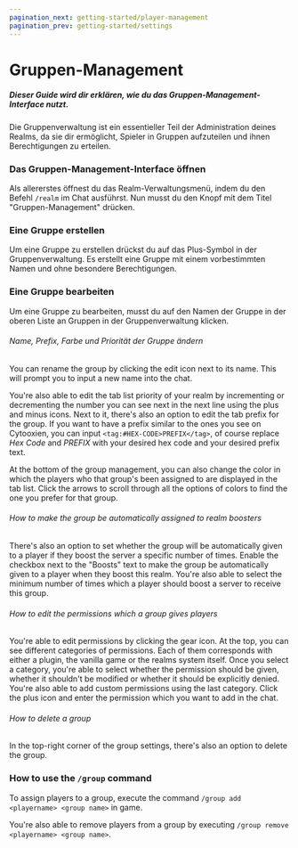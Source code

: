 ```yaml
---
pagination_next: getting-started/player-management
pagination_prev: getting-started/settings
---
```


# Gruppen-Management

##### Dieser Guide wird dir erklären, wie du das Gruppen-Management-Interface nutzt.

Die Gruppenverwaltung ist ein essentieller Teil der Administration deines Realms, da sie dir ermöglicht, Spieler in Gruppen aufzuteilen und ihnen Berechtigungen zu erteilen.

### Das Gruppen-Management-Interface öffnen

Als allererstes öffnest du das Realm-Verwaltungsmenü, indem du den Befehl `/realm` im Chat ausführst. Nun musst du den Knopf mit dem Titel "Gruppen-Management" drücken.

### Eine Gruppe erstellen

Um eine Gruppe zu erstellen drückst du auf das Plus-Symbol in der Gruppenverwaltung. Es erstellt eine Gruppe mit einem vorbestimmten Namen und ohne besondere Berechtigungen.

### Eine Gruppe bearbeiten

Um eine Gruppe zu bearbeiten, musst du auf den Namen der Gruppe in der oberen Liste an Gruppen in der Gruppenverwaltung klicken. 

###### Name, Prefix, Farbe und Priorität der Gruppe ändern

You can rename the group by clicking the edit icon next to its name. This will prompt you to input a new name into the chat.

You're also able to edit the tab list priority of your realm by incrementing or decrementing the number you can see next in the next line using the plus and minus icons. Next to it, there's also an option to edit the tab prefix for the group. If you want to have a prefix similar to the ones you see on Cytooxien, you can input `<tag:#HEX-CODE>PREFIX</tag>`, of course replace *Hex Code* and *PREFIX* with your desired hex code and your desired prefix text.

At the bottom of the group management, you can also change the color in which the players who that group's been assigned to are displayed in the tab list. Click the arrows to scroll through all the options of colors to find the one you prefer for that group.

###### How to make the group be automatically assigned to realm boosters

There's also an option to set whether the group will be automatically given to a player if they boost the server a specific number of times. Enable the checkbox next to the "Boosts" text to make the group be automatically given to a player when they boost this realm. You're also able to select the minimum number of times which a player should boost a server to receive this group.

###### How to edit the permissions which a group gives players

You're able to edit permissions by clicking the gear icon. At the top, you can see different categories of permissions. Each of them corresponds with either a plugin, the vanilla game or the realms system itself. Once you select a category, you're able to select whether the permission should be given, whether it shouldn't be modified or whether it should be explicitly denied. You're also able to add custom permissions using the last category. Click the plus icon and enter the permission which you want to add in the chat.

###### How to delete a group

In the top-right corner of the group settings, there's also an option to delete the group.

### How to use the `/group` command

To assign players to a group, execute the command `/group add <playername> <group name>` in game.

You're also able to remove players from a group by executing `/group remove <playername> <group name>`.